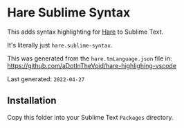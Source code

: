 # Hare Sublime Syntax

This adds syntax highlighting for [Hare](https://harelang.org) to Sublime Text.

It's literally just `hare.sublime-syntax`.

This was generated from the `hare.tmLanguage.json` file in: https://github.com/aDotInTheVoid/hare-highlighing-vscode

Last generated: `2022-04-27`

## Installation

Copy this folder into your Sublime Text `Packages` directory.
